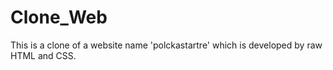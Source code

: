 # Clone_Web
This is a clone of a website name 'polckastartre' which is developed by raw HTML and CSS.
